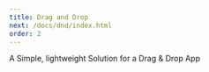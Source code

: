 ```yaml
---
title: Drag and Drop
next: /docs/dnd/index.html
order: 2
---
```


A Simple, lightweight Solution for a Drag & Drop App
